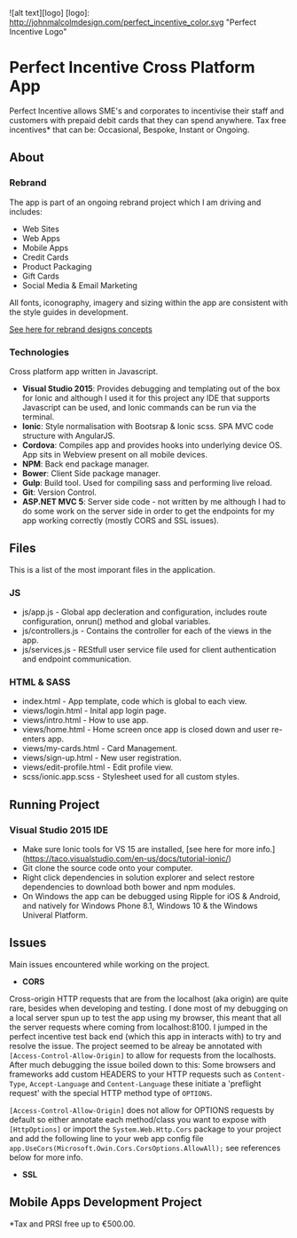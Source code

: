 ![alt text][logo]
[logo]: http://johnmalcolmdesign.com/perfect_incentive_color.svg "Perfect Incentive Logo"

# Perfect Incentive Cross Platform App

Perfect Incentive allows SME's and corporates to incentivise their staff and customers with prepaid debit cards that they can spend anywhere.
Tax free incentives* that can be: Occasional, Bespoke, Instant or Ongoing. 

## About

### Rebrand

The app is part of an ongoing rebrand project which I am driving and includes:
- Web Sites
- Web Apps
- Mobile Apps
- Credit Cards
- Product Packaging 
- Gift Cards
- Social Media & Email Marketing

All fonts, iconography, imagery and sizing within the app are consistent with the style guides in development. 

[See here for rebrand designs concepts]( https://projects.invisionapp.com/boards/9Z1FO774Y5FJW/)

### Technologies
Cross platform app written in Javascript.

- **Visual Studio 2015**: Provides debugging and templating out of the box for Ionic and although I used it for this project any IDE that supports Javascript can be used, and Ionic commands can be run via the terminal.
- **Ionic**: Style normalisation with Bootsrap & Ionic scss. SPA MVC code structure with AngularJS.
- **Cordova**: Compiles app and provides hooks into underlying device OS. App sits in Webview present on all mobile devices.
- **NPM**: Back end package manager.
- **Bower**: Client Side package manager.
- **Gulp**: Build tool. Used for compiling sass and performing live reload.
- **Git**: Version Control.
- **ASP.NET MVC 5**: Server side code - not written by me although I had to do some work on the server side in order to get the endpoints for my app working correctly (mostly CORS and SSL issues).

## Files
This is a list of the most imporant files in the application.

### JS
- js/app.js - Global app decleration and configuration, includes route configuration, onrun() method and global variables. 
- js/controllers.js - Contains the controller for each of the views in the app.
- js/services.js - REStfull user service file used for client authentication and endpoint communication.

### HTML & SASS
- index.html - App template, code which is global to each view.
- views/login.html - Inital app login page.
- views/intro.html - How to use app.
- views/home.html - Home screen once app is closed down and user re-enters app.
- views/my-cards.html - Card Management.
- views/sign-up.html - New user registration.
- views/edit-profile.html - Edit profile view.
- scss/ionic.app.scss - Stylesheet used for all custom styles.

## Running Project
### Visual Studio 2015 IDE
- Make sure Ionic tools for VS 15 are installed, [see here for more info.] (https://taco.visualstudio.com/en-us/docs/tutorial-ionic/)
- Git clone the source code onto your computer.
- Right click dependencies in solution explorer and select restore dependencies to download both bower and npm modules.
- On Windows the app can be debugged using Ripple for iOS & Android, and natively for Windows Phone 8.1, Windows 10 & the Windows Univeral Platform.

## Issues
Main issues encountered while working on the project. 

- **CORS** 

Cross-origin HTTP requests that are from the localhost (aka origin) are quite rare, besides when developing and testing. I done most of my debugging on a local server spun up to test the app using my browser, this meant that all the server requests where coming from localhost:8100. I jumped in the perfect incentive test back end (which this app in interacts with) to try and resolve the issue. The project seemed to be alreay be annotated with `[Access-Control-Allow-Origin]` to allow for requests from the localhosts. After much debugging the issue boiled down to this: Some browsers and frameworks add custom HEADERS to your HTTP requests such as `Content-Type`, `Accept-Language` and `Content-Language` these initiate a 'preflight request' with the special HTTP method type of `OPTIONS`. 

`[Access-Control-Allow-Origin]` does not allow for OPTIONS requests by default so either annotate each method/class you want to expose with `[HttpOptions]` or import the `System.Web.Http.Cors` package to your project and add the following line to your web app config file `app.UseCors(Microsoft.Owin.Cors.CorsOptions.AllowAll);` see references below for more info.

- **SSL**

## Mobile Apps Development Project 


*Tax and PRSI free up to €500.00.
